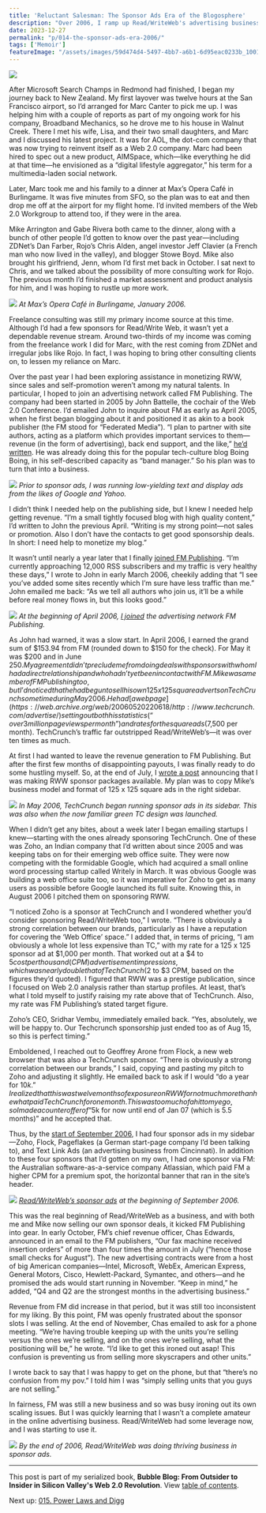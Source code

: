 ```yaml
---
title: 'Reluctant Salesman: The Sponsor Ads Era of the Blogosphere'
description: "Over 2006, I ramp up Read/WriteWeb's advertising business, by first partnering with John Battelle's FM Publishing and then copying TechCrunch's sidebar ad format."
date: 2023-12-27
permalink: "p/014-the-sponsor-ads-era-2006/"
tags: ['Memoir']
featureImage: "/assets/images/59d474d4-5497-4bb7-a6b1-6d95eac0233b_1001x572.jpg"
---
```

![](/assets/images/59d474d4-5497-4bb7-a6b1-6d95eac0233b_1001x572.jpg)

After Microsoft Search Champs in Redmond had finished, I began my journey back to New Zealand. My first layover was twelve hours at the San Francisco airport, so I’d arranged for Marc Canter to pick me up. I was helping him with a couple of reports as part of my ongoing work for his company, Broadband Mechanics, so he drove me to his house in Walnut Creek. There I met his wife, Lisa, and their two small daughters, and Marc and I discussed his latest project. It was for AOL, the dot-com company that was now trying to reinvent itself as a Web 2.0 company. Marc had been hired to spec out a new product, AIMSpace, which—like everything he did at that time—he envisioned as a “digital lifestyle aggregator,” his term for a multimedia-laden social network.

Later, Marc took me and his family to a dinner at Max’s Opera Café in Burlingame. It was five minutes from SFO, so the plan was to eat and then drop me off at the airport for my flight home. I’d invited members of the Web 2.0 Workgroup to attend too, if they were in the area.

Mike Arrington and Gabe Rivera both came to the dinner, along with a bunch of other people I’d gotten to know over the past year—including ZDNet’s Dan Farber, Rojo’s Chris Alden, angel investor Jeff Clavier (a French man who now lived in the valley), and blogger Stowe Boyd. Mike also brought his girlfriend, Jenn, whom I’d first met back in October. I sat next to Chris, and we talked about the possibility of more consulting work for Rojo. The previous month I’d finished a market assessment and product analysis for him, and I was hoping to rustle up more work.

![](/assets/images/3beaf63c-76c0-4939-95e8-ce3101dba92e_1637x1228.jpg)
*At Max’s Opera Café in Burlingame, January 2006.*

Freelance consulting was still my primary income source at this time. Although I’d had a few sponsors for Read/Write Web, it wasn’t yet a dependable revenue stream. Around two-thirds of my income was coming from the freelance work I did for Marc, with the rest coming from ZDNet and irregular jobs like Rojo. In fact, I was hoping to bring other consulting clients on, to lessen my reliance on Marc.

Over the past year I had been exploring assistance in monetizing RWW, since sales and self-promotion weren’t among my natural talents. In particular, I hoped to join an advertising network called FM Publishing. The company had been started in 2005 by John Battelle, the cochair of the Web 2.0 Conference. I’d emailed John to inquire about FM as early as April 2005, when he first began blogging about it and positioned it as akin to a book publisher (the FM stood for “Federated Media”). “I plan to partner with site authors, acting as a platform which provides important services to them—revenue (in the form of advertising), back end support, and the like,” [he’d written](https://web.archive.org/web/20050403042335/http://fmpub.net/). He was already doing this for the popular tech-culture blog Boing Boing, in his self-described capacity as “band manager.” So his plan was to turn that into a business.

![](/assets/images/7c286081-e5f4-4bf4-8daa-964769d5021c_1000x573.jpg)
*Prior to sponsor ads, I was running low-yielding text and display ads from the likes of Google and Yahoo.*

I didn’t think I needed help on the publishing side, but I knew I needed help getting revenue. “I’m a small tightly focused blog with high quality content,” I’d written to John the previous April. “Writing is my strong point—not sales or promotion. Also I don’t have the contacts to get good sponsorship deals. In short: I need help to monetize my blog.”

It wasn’t until nearly a year later that I finally [joined FM Publishing](https://web.archive.org/web/20110310110845/http://www.readwriteweb.com/archives/readwriteweb_jo.php). “I’m currently approaching 12,000 RSS subscribers and my traffic is very healthy these days,” I wrote to John in early March 2006, cheekily adding that “I see you’ve added some sites recently which I’m sure have less traffic than me.” John emailed me back: “As we tell all authors who join us, it’ll be a while before real money flows in, but this looks good.”

![](/assets/images/3f202c1c-a8ae-4d4a-a995-da624dbfa451_1634x1222.jpg)
*At the beginning of April 2006, [I joined](https://web.archive.org/web/20060506085145/http://www.federatedmedia.net/authors/readwrite) the advertising network FM Publishing.*

As John had warned, it was a slow start. In April 2006, I earned the grand sum of $153.94 from FM (rounded down to $150 for the check). For May it was $200 and in June $250. My agreement didn’t preclude me from doing deals with sponsors with whom I had a direct relationship and who hadn’t yet been in contact with FM. Mike was a member of FM Publishing too, but I’d noticed that he had begun to sell his own 125 x 125 square adverts on TechCrunch sometime during May 2006. He had [a web page](https://web.archive.org/web/20060520220618/http://www.techcrunch.com/advertise/) setting out both his statistics (“over 3 million page views per month”) and rates for the square ads ($7,500 per month). TechCrunch’s traffic far outstripped Read/WriteWeb’s—it was over ten times as much.

At first I had wanted to leave the revenue generation to FM Publishing. But after the first few months of disappointing payouts, I was finally ready to do some hustling myself. So, at the end of July, I [wrote a post](https://web.archive.org/web/20090802114726/http://www.readwriteweb.com/archives/readwriteweb_sp.php) announcing that I was making RWW sponsor packages available. My plan was to copy Mike’s business model and format of 125 x 125 square ads in the right sidebar.

![](/assets/images/19953305-d54a-4a6d-8720-502f065272ab_2026x1518.png)
*In May 2006, TechCrunch began running sponsor ads in its sidebar. This was also when the now familiar green TC design was launched.*

When I didn’t get any bites, about a week later I began emailing startups I knew—starting with the ones already sponsoring TechCrunch. One of these was Zoho, an Indian company that I’d written about since 2005 and was keeping tabs on for their emerging web office suite. They were now competing with the formidable Google, which had acquired a small online word processing startup called Writely in March. It was obvious Google was building a web office suite too, so it was imperative for Zoho to get as many users as possible before Google launched its full suite. Knowing this, in August 2006 I pitched them on sponsoring RWW.

“I noticed Zoho is a sponsor at TechCrunch and I wondered whether you’d consider sponsoring Read/WriteWeb too,” I wrote. “There is obviously a strong correlation between our brands, particularly as I have a reputation for covering the ‘Web Office’ space.” I added that, in terms of pricing, “I am obviously a whole lot less expensive than TC,” with my rate for a 125 x 125 sponsor ad at $1,000 per month. That worked out at a $4 to $5 cost per thousand (CPM) advertisement impressions, which was nearly double that of TechCrunch ($2 to $3 CPM, based on the figures they’d quoted). I figured that RWW was a prestige publication, since I focused on Web 2.0 analysis rather than startup profiles. At least, that’s what I told myself to justify raising my rate above that of TechCrunch. Also, my rate was FM Publishing’s stated target figure.

Zoho’s CEO, Sridhar Vembu, immediately emailed back. “Yes, absolutely, we will be happy to. Our Techcrunch sponsorship just ended too as of Aug 15, so this is perfect timing.”

Emboldened, I reached out to Geoffrey Arone from Flock, a new web browser that was also a TechCrunch sponsor. “There is obviously a strong correlation between our brands,” I said, copying and pasting my pitch to Zoho and adjusting it slightly. He emailed back to ask if I would “do a year for $10k.” I realized that this was twelve months of exposure on RWW for not much more than he what paid TechCrunch for one month. This was too much of a hit to my ego, so I made a counteroffer of “$5k for now until end of Jan 07 (which is 5.5 months)” and he accepted that.

Thus, by the [start of September 2006](https://web.archive.org/web/20060903123308/http://www.readwriteweb.com/), I had four sponsor ads in my sidebar—Zoho, Flock, Pageflakes (a German start-page company I’d been talking to), and Text Link Ads (an advertising business from Cincinnati). In addition to these four sponsors that I’d gotten on my own, I had one sponsor via FM: the Australian software-as-a-service company Atlassian, which paid FM a higher CPM for a premium spot, the horizontal banner that ran in the site’s header.

![](/assets/images/9f52207b-4bf3-41b8-8271-576c3b4e5416_2130x1444.png)
*[Read/WriteWeb’s sponsor ads](https://web.archive.org/web/20060901091910if_/http://www.readwriteweb.com:80/advertise.php) at the beginning of September 2006.*

This was the real beginning of Read/WriteWeb as a business, and with both me and Mike now selling our own sponsor deals, it kicked FM Publishing into gear. In early October, FM’s chief revenue officer, Chas Edwards, announced in an email to the FM publishers, “Our fax machine received insertion orders” of more than four times the amount in July (“hence those small checks for August”). The new advertising contracts were from a host of big American companies—Intel, Microsoft, WebEx, American Express, General Motors, Cisco, Hewlett-Packard, Symantec, and others—and he promised the ads would start running in November. “Keep in mind,” he added, “Q4 and Q2 are the strongest months in the advertising business.”

Revenue from FM did increase in that period, but it was still too inconsistent for my liking. By this point, FM was openly frustrated about the sponsor slots I was selling. At the end of November, Chas emailed to ask for a phone meeting. “We’re having trouble keeping up with the units you’re selling versus the ones we’re selling, and on the ones we’re selling, what the positioning will be,” he wrote. “I’d like to get this ironed out asap! This confusion is preventing us from selling more skyscrapers and other units.”

I wrote back to say that I was happy to get on the phone, but that “there’s no confusion from my pov.” I told him I was “simply selling units that you guys are not selling.”

In fairness, FM was still a new business and so was busy ironing out its own scaling issues. But I was quickly learning that I wasn’t a complete amateur in the online advertising business. Read/WriteWeb had some leverage now, and I was starting to use it.

![](/assets/images/45c1c2f6-9c8b-4005-b53a-10df243313a4_1006x598.jpg)
*By the end of 2006, Read/WriteWeb was doing thriving business in sponsor ads.*

* * *

This post is part of my serialized book, **Bubble Blog: From Outsider to Insider in Silicon Valley's Web 2.0 Revolution**. View [table of contents](/p/roadmap-bubbleblog/).

Next up: [015. Power Laws and Digg](/p/015-digg-power-laws-of-silicon-valley/)

